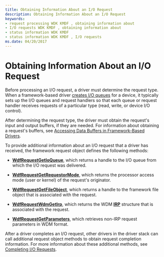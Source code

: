 ```yaml
---
title: Obtaining Information About an I/O Request
description: Obtaining Information About an I/O Request
keywords:
- request processing WDK KMDF , obtaining information about
- I/O requests WDK KMDF , obtaining information about
- status information WDK KMDF
- status information WDK KMDF , I/O requests
ms.date: 04/20/2017
---
```


# Obtaining Information About an I/O Request


Before processing an I/O request, a driver must determine the request type. When a framework-based driver [creates I/O queues](creating-i-o-queues.md) for a device, it typically sets up the I/O queues and request handlers so that each queue or request handler receives requests of a particular type (read, write, or device I/O control).

After determining the request type, the driver must obtain the request's input and output buffers, if they are needed. For information about obtaining a request's buffers, see [Accessing Data Buffers in Framework-Based Drivers](./accessing-data-buffers-in-wdf-drivers.md).

To provide additional information about an I/O request that a driver has received, the framework request object defines the following methods:

-   [**WdfRequestGetIoQueue**](/windows-hardware/drivers/ddi/wdfrequest/nf-wdfrequest-wdfrequestgetioqueue), which returns a handle to the I/O queue from which the I/O request was delivered.

-   [**WdfRequestGetRequestorMode**](/windows-hardware/drivers/ddi/wdfrequest/nf-wdfrequest-wdfrequestgetrequestormode), which returns the processor access mode (user or kernel) of the request's originator.

-   [**WdfRequestGetFileObject**](/windows-hardware/drivers/ddi/wdfrequest/nf-wdfrequest-wdfrequestgetfileobject), which returns a handle to the framework file object that is associated with the request.

-   [**WdfRequestWdmGetIrp**](/windows-hardware/drivers/ddi/wdfrequest/nf-wdfrequest-wdfrequestwdmgetirp), which returns the WDM [**IRP**](/windows-hardware/drivers/ddi/wdm/ns-wdm-_irp) structure that is associated with the request.

-   [**WdfRequestGetParameters**](/windows-hardware/drivers/ddi/wdfrequest/nf-wdfrequest-wdfrequestgetparameters), which retrieves non-IRP request parameters in WDM format.

After a driver completes an I/O request, other drivers in the driver stack can call additional request object methods to obtain request completion information. For more information about these additional methods, see [Completing I/O Requests](completing-i-o-requests.md).

 


